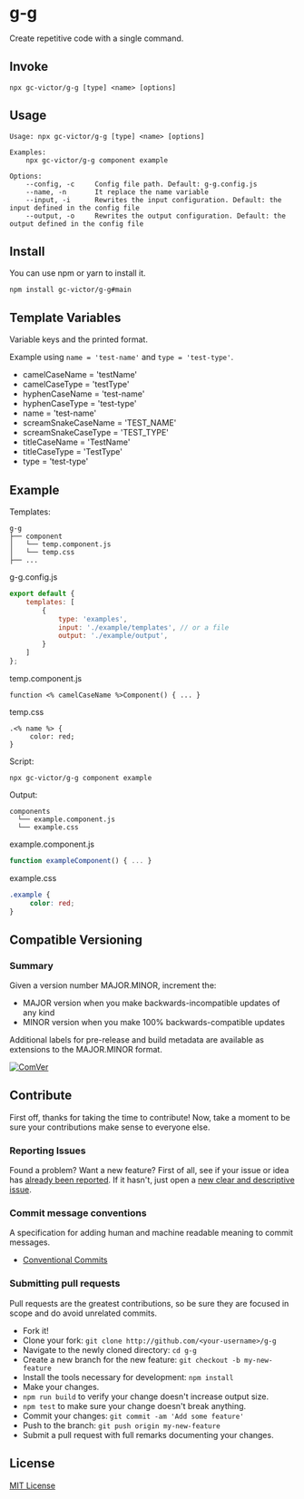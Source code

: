 # g-g

Create repetitive code with a single command.

## Invoke

```console
npx gc-victor/g-g [type] <name> [options]
```

## Usage

```console
Usage: npx gc-victor/g-g [type] <name> [options] 

Examples:
    npx gc-victor/g-g component example

Options:
    --config, -c     Config file path. Default: g-g.config.js
    --name, -n       It replace the name variable
    --input, -i      Rewrites the input configuration. Default: the input defined in the config file 
    --output, -o     Rewrites the output configuration. Default: the output defined in the config file 
```

## Install

You can use npm or yarn to install it.

```console
npm install gc-victor/g-g#main
```

## Template Variables

Variable keys and the printed format.

Example using `name = 'test-name'` and `type = 'test-type'`.

- camelCaseName = 'testName'
- camelCaseType = 'testType'
- hyphenCaseName = 'test-name'
- hyphenCaseType = 'test-type'
- name = 'test-name'
- screamSnakeCaseName = 'TEST_NAME'
- screamSnakeCaseType = 'TEST_TYPE'
- titleCaseName = 'TestName'
- titleCaseType = 'TestType'
- type = 'test-type'

## Example 

Templates:

```
g-g
├── component
│   └── temp.component.js
│   └── temp.css
├── ...
```

g-g.config.js

```javascript
export default {
    templates: [
        {
            type: 'examples',
            input: './example/templates', // or a file
            output: './example/output',
        }
    ]
};
```

temp.component.js
```
function <% camelCaseName %>Component() { ... }
```

temp.css
```
.<% name %> {
     color: red;
}
```

Script:

```console
npx gc-victor/g-g component example
```

Output:

```
components
  └── example.component.js
  └── example.css
```

example.component.js
```javascript
function exampleComponent() { ... }
```

example.css
```css
.example {
     color: red;
}
```

## Compatible Versioning

### Summary

Given a version number MAJOR.MINOR, increment the:

- MAJOR version when you make backwards-incompatible updates of any kind
- MINOR version when you make 100% backwards-compatible updates

Additional labels for pre-release and build metadata are available as extensions to the MAJOR.MINOR format.

[![ComVer](https://img.shields.io/badge/ComVer-compliant-brightgreen.svg)](https://github.com/staltz/comver)

## Contribute

First off, thanks for taking the time to contribute!
Now, take a moment to be sure your contributions make sense to everyone else.

### Reporting Issues

Found a problem? Want a new feature? First of all, see if your issue or idea has [already been reported](../../issues).
If it hasn't, just open a [new clear and descriptive issue](../../issues/new).

### Commit message conventions

A specification for adding human and machine readable meaning to commit messages.

- [Conventional Commits](https://www.conventionalcommits.org/en/v1.0.0/)

### Submitting pull requests

Pull requests are the greatest contributions, so be sure they are focused in scope and do avoid unrelated commits.

-   Fork it!
-   Clone your fork: `git clone http://github.com/<your-username>/g-g`
-   Navigate to the newly cloned directory: `cd g-g`
-   Create a new branch for the new feature: `git checkout -b my-new-feature`
-   Install the tools necessary for development: `npm install`
-   Make your changes.
-   `npm run build` to verify your change doesn't increase output size.
-   `npm test` to make sure your change doesn't break anything.
-   Commit your changes: `git commit -am 'Add some feature'`
-   Push to the branch: `git push origin my-new-feature`
-   Submit a pull request with full remarks documenting your changes.

## License

[MIT License](https://github.com/gc-victor/g-g/blob/master/LICENSE)
